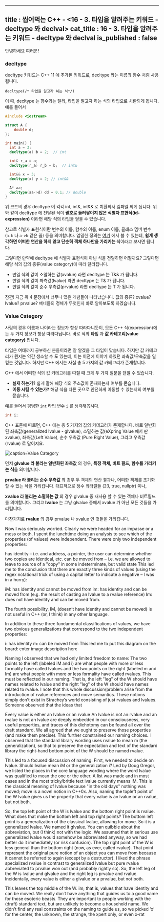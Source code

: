 -----------------
title : 씹어먹는 C++ - <16 - 3. 타입을 알려주는 키워드 - decltype 와 declval>
cat_title : 16 - 3. 타입을 알려주는 키워드 - decltype 와 declval
is_published : false
-----------------

안녕하세요 여러분!

### decltype

decltype 키워드는 C++ 11 에 추가된 키워드로, decltype 라는 이름의 함수 처럼 사용됩니다. 

```info
decltype(/* 타입을 알고자 하는 식*/)
```

이 때, decltype 는 함수와는 달리, 타입을 알고자 하는 식의 타입으로 치환되게 됩니다. 예를 들어서

```cpp
#include <iostream>

struct A {
    double d;
};

int main() {
  int a = 3;
  decltype(a) b = 2;  // int

  int& r_a = a;
  decltype(r_a) r_b = b;  // int&

  int&& x = 3;
  decltype(x) y = 2; // int&&

  A* aa;
  decltype(aa->d) dd = 0.1; // double
}
```

위 코드의 경우 decltype 이 각각 int, int&, int&& 로 치환되서 컴파일 되게 됩니다. 위와 같이 decltype 에 전달된 식이 **괄호로 둘러쌓이지 않은 식별자 표현식(id-expression)** 이라면 해당 식의 타입을 얻을 수 있습니다. 

참고로 식별자 표현식이란 변수의 이름, 함수의 이름, enum 이름, 클래스 멤버 변수(`a.b` 나 `a->b` 같은 꼴) 등을 의미합니다. 엄밀한 정의는 [여기](http://eel.is/c++draft/expr.prim.id#2.2) 에서 볼 수 있는데, **쉽게 생각하면 어떠한 연산을 하지 않고 단순히 객체 하나만을 가리키는 식**이라고 보시면 됩니다.

그렇다면 만약에 decltype 에 식별자 표현식이 아닌 식을 전달하면 어떨까요? 그렇다면 해당 식의 값의 종류(value category)에 따라 달라집니다.

* 만일 식의 값이 소멸하는 값(xvalue) 라면 decltype 는 T&& 가 됩니다.
* 만일 식의 값이 좌측값(lvalue) 라면 decltype 는 T& 가 됩니다.
* 만일 식의 값이 순수 우측값(prvalue) 라면 decltype 는 T 가 됩니다.

잠깐! 지금 위 4 문장에서 너무나 많은 개념들이 나타났습니다. 값의 종류? xvalue? lvalue? prvalue? 얘네들의 정체가 무엇인지 바로 알아보도록 하겠습니다.

### Value Category

사람의 경우 이름과 나이라는 정보가 항상 따라다니듯이, 모든 C++ 식(expression)에는 두 가지 정보가 항상 따라다닙니다. 바로 식의 **타입** 과 **값 카테고리(value category)** 입니다.

타입은 여태까지 공부하신 분들이라면 잘 알겠을 그 타입이 맞습니다. 하지만 값 카테고리가 뭔지는 약간 생소할 수 도 있는데, 이는 이전에 이야기 하였던 좌측값/우측값을 일컫는 것입니다. 하지만 C++ 에서는 사실 총 5 가지의 값 카테고리가 존재합니다.

C++ 에서 어떠한 식의 값 카테고리를 따질 때 크게 두 가지 질문을 던질 수 있습니다.

* **실재 하는가?** 쉽게 말해 해당 식의 주소값이 존재하는지 여부를 묻습니다.
* **이동 시킬 수 있는가?** 해당 식을 다른 곳으로 안전하게 이동할 수 있는지의 여부를 묻습니다.
   
예를 들어서 평범한 `int` 타입 변수 `i` 를 생각해봅시다.

```cpp
int i;
```



C++ 표준에 따르면, C++ 에는 총 5 가지의 값의 카테고리가 존재합니다. 바로 일반화된 좌측값(generalized lvalue - glvalue), 소멸하는 값(eXpring Value 에서 딴 xvalue), 좌측값(Left Value), 순수 우측값 (Pure Right Value), 그리고 우측값(rvalue) 로 말이지요.



![caption=Value Category](/img/cpp/16.3.1.png)

먼저 **glvalue 라 불리는 일반화된 좌측값** 의 경우, **특정 객체, 비트 필드, 함수를 가리키는 식**을 의미합니다.

**prvalue 라 불리는 순수 우측값** 의 경우 두 객체의 연산 결과나, 어떠한 객체를 초기화 할 수 있는 식을 가리킵니다. 대표적으로 정수 리터럴들 (23, true, nullptr) 이나, 

**xvalue 라 불리는 소멸하는 값** 의 경우 glvalue 중 재사용 할 수 있는 객체나 비트필드를 의미합니다. 그리고 **lvalue** 는 그냥 glvalue 중에서 xvalue 가 아닌 모든 것들을 가리킵니다.

마찬가지로 **rvalue** 의 경우 prvalue 나 xvalue 인 것들을 가리킵니다. 

Now I was seriously worried. Clearly we were headed for an impasse or a mess or both. I spent the lunchtime doing an analysis to see which of the properties (of values) were independent. There were only two independent properties:

has identity – i.e. and address, a pointer, the user can determine whether two copies are identical, etc.
can be moved from – i.e. we are allowed to leave to source of a "copy" in some indeterminate, but valid state
This led me to the conclusion that there are exactly three kinds of values (using the regex notational trick of using a capital letter to indicate a negative – I was in a hurry):

iM: has identity and cannot be moved from
im: has identity and can be moved from (e.g. the result of casting an lvalue to a rvalue reference)
Im: does not have identity and can be moved from.

The fourth possibility, IM, (doesn’t have identity and cannot be moved) is not useful in C++ (or, I think) in any other language.

In addition to these three fundamental classifications of values, we have two obvious generalizations that correspond to the two independent properties:

i: has identity
m: can be moved from
This led me to put this diagram on the board: enter image description here

Naming
I observed that we had only limited freedom to name: The two points to the left (labeled iM and i) are what people with more or less formality have called lvalues and the two points on the right (labeled  m and Im) are what people with more or less formality have called rvalues. This must be reflected in our naming. That is, the left "leg" of the W should have names related to lvalue and the right "leg" of the W should have names related to rvalue. I note that this whole discussion/problem arise from the introduction of rvalue references and move semantics. These notions simply don’t exist in Strachey’s world consisting of just rvalues and lvalues. Someone observed that the ideas that

Every value is either an lvalue or an rvalue
An lvalue is not an rvalue and an rvalue is not an lvalue
are deeply embedded in our consciousness, very useful properties, and traces of this dichotomy can be found all over the draft standard. We all agreed that we ought to preserve those properties (and make them precise). This further constrained our naming choices. I observed that the standard library wording uses rvalue to mean m (the generalization), so that to preserve the expectation and text of the standard library the right-hand bottom point of the W should be named  rvalue.

This led to a focused discussion of naming. First, we needed to decide on lvalue. Should lvalue mean iM or the generalization i? Led by Doug Gregor, we listed the places in the core language wording where the word lvalue was qualified to mean the one or the other. A list was made and in most cases and in the most tricky/brittle text  lvalue currently means iM. This is the classical meaning of lvalue because "in the old days" nothing was moved; move is a novel notion in C++0x. Also, naming the topleft point of the W lvalue gives us the property that every value is an lvalue or an rvalue, but not both.

So, the top left point of the W is lvalue and the bottom right point is rvalue. What does that make the bottom left and top right points? The bottom left point is a generalization of the classical lvalue, allowing for move. So it is a generalized lvalue. We named it  glvalue. You can quibble about the abbreviation, but (I think) not with the logic. We assumed that in serious use generalized lvalue would somehow be abbreviated anyway, so we had better do it immediately (or risk confusion). The top right point of the W is less general than the bottom right (now, as ever, called rvalue). That point represent the original pure notion of an object you can move from because it cannot be referred to again (except by a destructor). I liked the phrase specialized rvalue in contrast to generalized
  lvalue but pure rvalue abbreviated to prvalue won out (and probably rightly so). So, the left leg of the W is lvalue and glvalue and the right leg is prvalue and rvalue. Incidentally, every value is either a glvalue or a prvalue, but not both.

This leaves the top middle of the W: im; that is, values that have identity and can be moved. We really don’t have anything that guides us to a good name for those esoteric beasts. They are important to people working with the (draft) standard text, but are unlikely to become a household name. We didn’t find any real constraints on the naming to guide us, so we picked ‘x’ for the center, the unknown, the strange, the xpert only, or even x-rat